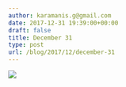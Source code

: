 ```yaml
---
author: karamanis.g@gmail.com
date: 2017-12-31 19:39:00+00:00
draft: false
title: December 31
type: post
url: /blog/2017/12/december-31
---
```




  
   ![](/images/2017-12-31-201712december-31/IMG_3564.jpg)

  



